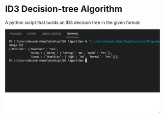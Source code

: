 # ID3 Decision-tree Algorithm 
 A python script that builds an ID3 decision tree in the given format: 
 
 ![alt text](https://github.com/Haseeb1399/ID3-Decision-tree-Algorithm/blob/main/Output.PNG)
